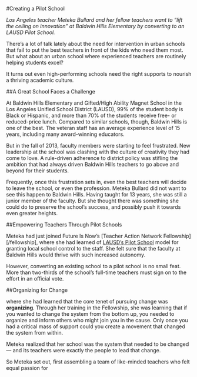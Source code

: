 #Creating a Pilot School

*Los Angeles teacher Meteka Bullard and her fellow teachers want to “lift the ceiling on innovation” at Baldwin Hills Elementary by converting to an LAUSD Pilot School.*

There’s a lot of talk lately about the need for intervention in urban schools that fail to put the best teachers in front of the kids who need them most. But what about an urban school where experienced teachers are routinely helping students excel? 

It turns out even high-performing schools need the right supports to nourish a thriving academic culture. 

##A Great School Faces a Challenge

At Baldwin Hills Elementary and Gifted/High Ability Magnet School in the Los Angeles Unified School District (LAUSD), 99% of the student body is Black or Hispanic, and more than 70% of the students receive free- or reduced-price lunch. Compared to similar schools, though, Baldwin Hills is one of the best. The veteran staff has an average experience level of 15 years, including many award-winning educators. 

But in the fall of 2013, faculty members were starting to feel frustrated. New leadership at the school was clashing with the culture of creativity they had come to love. A rule-driven adherence to district policy was stifling the ambition that had always driven Baldwin Hills teachers to go above and beyond for their students. 

Frequently, once this frustration sets in, even the best teachers will decide to leave the school, or even the profession. Meteka Bullard did not want to see this happen to Baldwin Hills. Having taught for 13 years, she was still a junior member of the faculty. But she thought there was something she could do to preserve the school’s success, and possibly push it towards even greater heights. 

##Empowering Teachers Through Pilot Schools

Meteka had just joined Future Is Now’s [Teacher Action Network Fellowship][/fellowship], where she had learned of [LAUSD’s Pilot School][pilots] model for granting local school control to the staff. She felt sure that the faculty at Baldwin Hills would thrive with such increased autonomy. 

However, converting an existing school to a pilot school is no small feat. More than two-thirds of the school’s full-time teachers must sign on to the effort in an official vote. 

##Organizing for Change

where she had learned that the core tenet of pursuing change was **organizing**. Through her training in the Fellowship, she was learning that if you wanted to change the system from the bottom up, you needed to organize and inform others who might join you in the cause. Only once you had a critical mass of support could you create a movement that changed the system from within.

Meteka realized that her school was the system that needed to be changed — and its teachers were exactly the people to lead that change. 

So Meteka set out, first assembling a team of like-minded teachers who felt equal passion for 


[pilots]: http://pilotschools.lausd.net/